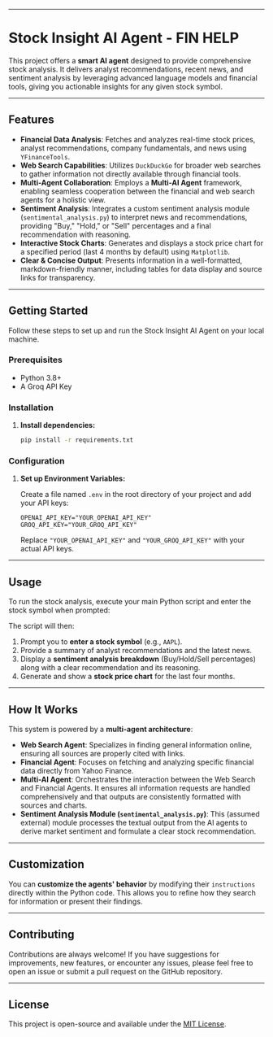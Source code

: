 -----

# Stock Insight AI Agent - FIN HELP

This project offers a **smart AI agent** designed to provide comprehensive stock analysis. It delivers analyst recommendations, recent news, and sentiment analysis by leveraging advanced language models and financial tools, giving you actionable insights for any given stock symbol.

-----

## Features

  * **Financial Data Analysis**: Fetches and analyzes real-time stock prices, analyst recommendations, company fundamentals, and news using `YFinanceTools`.
  * **Web Search Capabilities**: Utilizes `DuckDuckGo` for broader web searches to gather information not directly available through financial tools.
  * **Multi-Agent Collaboration**: Employs a **Multi-AI Agent** framework, enabling seamless cooperation between the financial and web search agents for a holistic view.
  * **Sentiment Analysis**: Integrates a custom sentiment analysis module (`sentimental_analysis.py`) to interpret news and recommendations, providing "Buy," "Hold," or "Sell" percentages and a final recommendation with reasoning.
  * **Interactive Stock Charts**: Generates and displays a stock price chart for a specified period (last 4 months by default) using `Matplotlib`.
  * **Clear & Concise Output**: Presents information in a well-formatted, markdown-friendly manner, including tables for data display and source links for transparency.

-----


## Getting Started

Follow these steps to set up and run the Stock Insight AI Agent on your local machine.

### Prerequisites

  * Python 3.8+
  * A Groq API Key
 

### Installation

1.  **Install dependencies:**

    ```bash
    pip install -r requirements.txt
    ```

### Configuration

1.  **Set up Environment Variables:**

    Create a file named `.env` in the root directory of your project and add your API keys:

    ```env
    OPENAI_API_KEY="YOUR_OPENAI_API_KEY"
    GROQ_API_KEY="YOUR_GROQ_API_KEY"
    ```

    Replace `"YOUR_OPENAI_API_KEY"` and `"YOUR_GROQ_API_KEY"` with your actual API keys.

-----

## Usage

To run the stock analysis, execute your main Python script and enter the stock symbol when prompted:

The script will then:

1.  Prompt you to **enter a stock symbol** (e.g., `AAPL`).
2.  Provide a summary of analyst recommendations and the latest news.
3.  Display a **sentiment analysis breakdown** (Buy/Hold/Sell percentages) along with a clear recommendation and its reasoning.
4.  Generate and show a **stock price chart** for the last four months.

-----

## How It Works

This system is powered by a **multi-agent architecture**:

  * **Web Search Agent**: Specializes in finding general information online, ensuring all sources are properly cited with links.
  * **Financial Agent**: Focuses on fetching and analyzing specific financial data directly from Yahoo Finance.
  * **Multi-AI Agent**: Orchestrates the interaction between the Web Search and Financial Agents. It ensures all information requests are handled comprehensively and that outputs are consistently formatted with sources and charts.
  * **Sentiment Analysis Module (`sentimental_analysis.py`)**: This (assumed external) module processes the textual output from the AI agents to derive market sentiment and formulate a clear stock recommendation.

-----

## Customization

You can **customize the agents' behavior** by modifying their `instructions` directly within the Python code. This allows you to refine how they search for information or present their findings.



-----

## Contributing

Contributions are always welcome\! If you have suggestions for improvements, new features, or encounter any issues, please feel free to open an issue or submit a pull request on the GitHub repository.

-----

## License

This project is open-source and available under the [MIT License](https://www.google.com/search?q=LICENSE).
